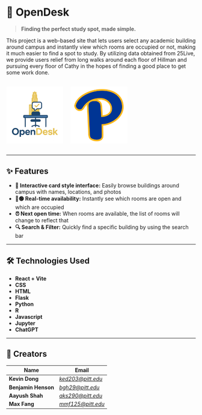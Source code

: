 # 🏢 OpenDesk

> **Finding the perfect study spot, made simple.**

This project is a web-based site that lets users select any academic building around campus and instantly view which rooms are occupied or not, making it much easier to find a spot to study. By utilizing data obtained from 25Live, we provide users relief from long walks around each floor of Hillman and pursuing every floor of Cathy in the hopes of finding a good place to get some work done.

<div style="display: flex; align-items: center; gap: 20px; margin: 30px 0;">
  <img src="application/frontend/public/OpenDeskLogo.png" alt="OpenDeskLogo" width="30%">
  <img src="application/frontend/public/pittLogo.png" alt="PittLogo" width="30%">
</div>

---

## ✨ Features

- **📱 Interactive card style interface:** Easily browse buildings around campus with names, locations, and photos
- **🔴🟢 Real-time availability:** Instantly see which rooms are open and which are occupied
- **⏰ Next open time:** When rooms are available, the list of rooms will change to reflect that
- **🔍 Search & Filter:** Quickly find a specific building by using the search bar

---

## 🛠️ Technologies Used

- **React + Vite**
- **CSS**
- **HTML**
- **Flask**
- **Python**
- **R**
- **Javascript**
- **Jupyter**
- **ChatGPT**

---

## 👥 Creators

| Name | Email |
|------|-------|
| **Kevin Dong** | *ked203@pitt.edu* |
| **Benjamin Henson** | *bgh29@pitt.edu* |
| **Aayush Shah** | *aks290@pitt.edu* |
| **Max Fang** | *mmf125@pitt.edu* |
